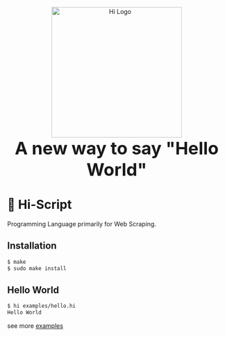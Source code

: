 <p align="center">
    <img
      alt="Hi Logo"
      src="https://github.com/sanket143/Hi/blob/master/logo.png"
      width="300"
    /><br>
    <span style="font-size: 40px"><b>A new way to say "Hello World"</b></span>
</p>

# :wave: Hi-Script

Programming Language primarily for Web Scraping.

## Installation
```sh
$ make
$ sudo make install
```

## Hello World
```sh
$ hi examples/hello.hi
Hello World
```

see more [examples](https://github.com/sanket143/Hi/tree/master/examples)
